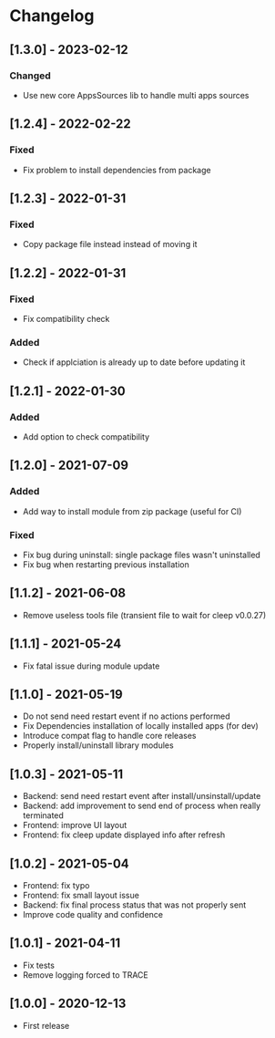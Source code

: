 # Changelog

## [1.3.0] - 2023-02-12
### Changed
- Use new core AppsSources lib to handle multi apps sources

## [1.2.4] - 2022-02-22
### Fixed
- Fix problem to install dependencies from package

## [1.2.3] - 2022-01-31
### Fixed
- Copy package file instead instead of moving it

## [1.2.2] - 2022-01-31
### Fixed
- Fix compatibility check

### Added
- Check if applciation is already up to date before updating it

## [1.2.1] - 2022-01-30
### Added
- Add option to check compatibility

## [1.2.0] - 2021-07-09 

### Added
* Add way to install module from zip package (useful for CI)

### Fixed
* Fix bug during uninstall: single package files wasn't uninstalled
* Fix bug when restarting previous installation

## [1.1.2] - 2021-06-08

* Remove useless tools file (transient file to wait for cleep v0.0.27)

## [1.1.1] - 2021-05-24

* Fix fatal issue during module update

## [1.1.0] - 2021-05-19

* Do not send need restart event if no actions performed
* Fix Dependencies installation of locally installed apps (for dev)
* Introduce compat flag to handle core releases
* Properly install/uninstall library modules

## [1.0.3] - 2021-05-11

* Backend: send need restart event after install/unsinstall/update
* Backend: add improvement to send end of process when really terminated
* Frontend: improve UI layout
* Frontend: fix cleep update displayed info after refresh

## [1.0.2] - 2021-05-04

* Frontend: fix typo
* Frontend: fix small layout issue
* Backend: fix final process status that was not properly sent
* Improve code quality and confidence

## [1.0.1] - 2021-04-11

* Fix tests
* Remove logging forced to TRACE

## [1.0.0] - 2020-12-13

* First release


